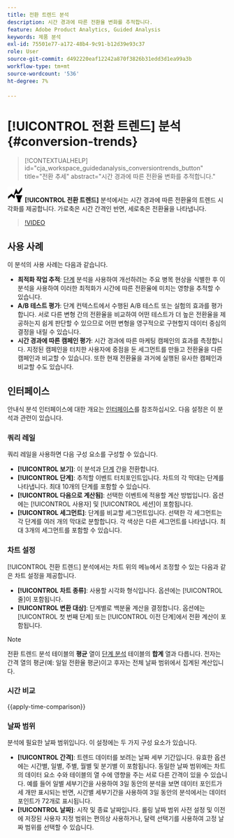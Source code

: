 ```yaml
---
title: 전환 트렌드 분석
description: 시간 경과에 따른 전환율 변화를 추적합니다.
feature: Adobe Product Analytics, Guided Analysis
keywords: 제품 분석
exl-id: 75501e77-a172-48b4-9c91-b12d39e93c37
role: User
source-git-commit: d492220eaf12242a870f3826b31edd3d1ea99a3b
workflow-type: tm+mt
source-wordcount: '536'
ht-degree: 7%

---
```


# [!UICONTROL 전환 트렌드] 분석 {#conversion-trends}

<!-- markdownlint-disable MD034 -->

>[!CONTEXTUALHELP]
>id="cja_workspace_guidedanalysis_conversiontrends_button"
>title="전환 추세"
>abstract="시간 경과에 따른 전환율 변화를 추적합니다."

<!-- markdownlint-enable MD034 -->


![전환 트렌드](/help/assets/icons/ConversionTrends.svg) **[!UICONTROL 전환 트렌드]** 분석에서는 시간 경과에 따른 전환율의 트렌드 시각화를 제공합니다. 가로축은 시간 간격인 반면, 세로축은 전환율을 나타냅니다.


>[!VIDEO](https://video.tv.adobe.com/v/3421662/?learn=on)


## 사용 사례

이 분석의 사용 사례는 다음과 같습니다.

* **최적화 작업 추적**: [단계](funnel.md) 분석을 사용하여 개선하려는 주요 병목 현상을 식별한 후 이 분석을 사용하여 이러한 최적화가 시간에 따른 전환율에 미치는 영향을 추적할 수 있습니다.
* **A/B 테스트 평가**: 단계 컨텍스트에서 수행된 A/B 테스트 또는 실험의 효과를 평가합니다. 서로 다른 변형 간의 전환율을 비교하여 어떤 테스트가 더 높은 전환율을 제공하는지 쉽게 판단할 수 있으므로 어떤 변형을 영구적으로 구현할지 데이터 중심의 결정을 내릴 수 있습니다.
* **시간 경과에 따른 캠페인 평가**: 시간 경과에 따른 마케팅 캠페인의 효과를 측정합니다. 지정된 캠페인을 터치한 사용자에 중점을 둔 세그먼트를 만들고 전환율을 다른 캠페인과 비교할 수 있습니다. 또한 현재 전환율을 과거에 실행된 유사한 캠페인과 비교할 수도 있습니다.

## 인터페이스

안내식 분석 인터페이스에 대한 개요는 [인터페이스](../overview.md#interface)를 참조하십시오. 다음 설정은 이 분석과 관련이 있습니다.

### 쿼리 레일

쿼리 레일을 사용하면 다음 구성 요소를 구성할 수 있습니다.

* **[!UICONTROL 보기]**: 이 분석과 [단계](funnel.md) 간을 전환합니다.
* **[!UICONTROL 단계]**: 추적할 이벤트 터치포인트입니다. 차트의 각 막대는 단계를 나타냅니다. 최대 10개의 단계를 포함할 수 있습니다.
* **[!UICONTROL 다음으로 계산됨]**: 선택한 이벤트에 적용할 계산 방법입니다. 옵션에는 [!UICONTROL 사용자] 및 [!UICONTROL 세션]이 포함됩니다.
* **[!UICONTROL 세그먼트]**: 단계를 비교할 세그먼트입니다. 선택한 각 세그먼트는 각 단계를 여러 개의 막대로 분할합니다. 각 색상은 다른 세그먼트를 나타냅니다. 최대 3개의 세그먼트를 포함할 수 있습니다.

### 차트 설정

[!UICONTROL 전환 트렌드] 분석에서는 차트 위의 메뉴에서 조정할 수 있는 다음과 같은 차트 설정을 제공합니다.

* **[!UICONTROL 차트 종류]**: 사용할 시각화 형식입니다. 옵션에는 [!UICONTROL 줄]이 포함됩니다.
* **[!UICONTROL 변환 대상]**: 단계별로 백분율 계산을 결정합니다. 옵션에는 [!UICONTROL 첫 번째 단계] 또는 [!UICONTROL 이전 단계]에서 전환 계산이 포함됩니다.

>[!NOTE]
>
>전환 트렌드 분석 테이블의 **평균** 열이 [단계 분석](funnel.md) 테이블의 **합계** 열과 다릅니다. 전자는 간격 열의 평균(예: 일일 전환율 평균)이고 후자는 전체 날짜 범위에서 집계된 계산입니다.

### 시간 비교

{{apply-time-comparison}}


### 날짜 범위

분석에 필요한 날짜 범위입니다. 이 설정에는 두 가지 구성 요소가 있습니다.

* **[!UICONTROL 간격]**: 트렌드 데이터를 보려는 날짜 세부 기간입니다. 유효한 옵션에는 시간별, 일별, 주별, 월별 및 분기별 이 포함됩니다. 동일한 날짜 범위에는 차트의 데이터 요소 수와 테이블의 열 수에 영향을 주는 서로 다른 간격이 있을 수 있습니다. 예를 들어 일별 세부기간을 사용하여 3일 동안의 분석을 보면 데이터 포인트가 세 개만 표시되는 반면, 시간별 세부기간을 사용하여 3일 동안의 분석에서는 데이터 포인트가 72개로 표시됩니다.
* **[!UICONTROL 날짜]**: 시작 및 종료 날짜입니다. 롤링 날짜 범위 사전 설정 및 이전에 저장된 사용자 지정 범위는 편의상 사용하거나, 달력 선택기를 사용하여 고정 날짜 범위를 선택할 수 있습니다.

<!--
## Example

See below for an example of the analysis.

![Conversion trends time compare](../assets/conversion-trends-compare.png)

-->
